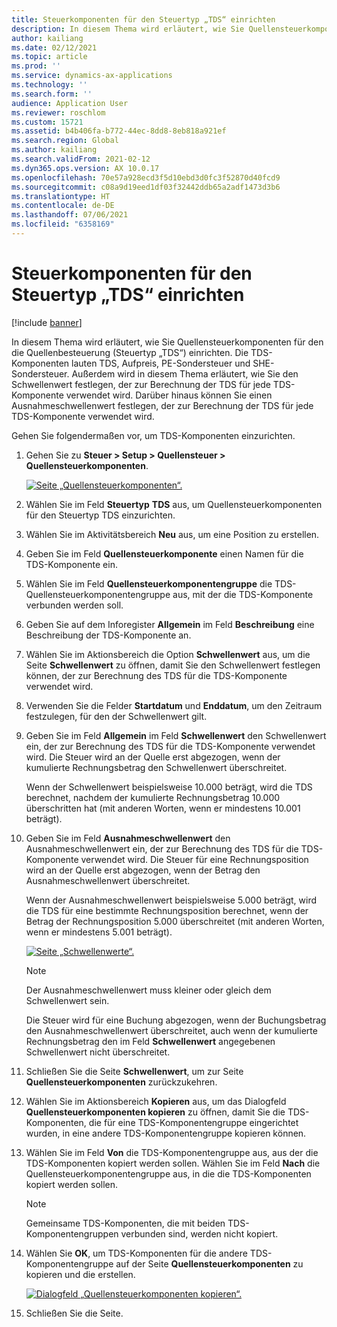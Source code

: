 ```yaml
---
title: Steuerkomponenten für den Steuertyp „TDS“ einrichten
description: In diesem Thema wird erläutert, wie Sie Quellensteuerkomponenten für den die Quellenbesteuerung (Steuertyp „TDS“) einrichten. Außerdem wird erläutert, wie Sie den Schwellenwert festlegen, der zur Berechnung der TDS für jede TDS-Komponente verwendet wird.
author: kailiang
ms.date: 02/12/2021
ms.topic: article
ms.prod: ''
ms.service: dynamics-ax-applications
ms.technology: ''
ms.search.form: ''
audience: Application User
ms.reviewer: roschlom
ms.custom: 15721
ms.assetid: b4b406fa-b772-44ec-8dd8-8eb818a921ef
ms.search.region: Global
ms.author: kailiang
ms.search.validFrom: 2021-02-12
ms.dyn365.ops.version: AX 10.0.17
ms.openlocfilehash: 70e57a928ecd3f5d10ebd3d0fc3f52870d40fcd9
ms.sourcegitcommit: c08a9d19eed1df03f32442ddb65a2adf1473d3b6
ms.translationtype: HT
ms.contentlocale: de-DE
ms.lasthandoff: 07/06/2021
ms.locfileid: "6358169"
---
```

# <a name="set-up-tax-components-for-the-tds-tax-type"></a>Steuerkomponenten für den Steuertyp „TDS“ einrichten

[!include [banner](../includes/banner.md)]

In diesem Thema wird erläutert, wie Sie Quellensteuerkomponenten für den die Quellenbesteuerung (Steuertyp „TDS“) einrichten. Die TDS-Komponenten lauten TDS, Aufpreis, PE-Sondersteuer und SHE-Sondersteuer. Außerdem wird in diesem Thema erläutert, wie Sie den Schwellenwert festlegen, der zur Berechnung der TDS für jede TDS-Komponente verwendet wird. Darüber hinaus können Sie einen Ausnahmeschwellenwert festlegen, der zur Berechnung der TDS für jede TDS-Komponente verwendet wird.

Gehen Sie folgendermaßen vor, um TDS-Komponenten einzurichten.

1. Gehen Sie zu **Steuer \> Setup \> Quellensteuer \> Quellensteuerkomponenten**.

    [![Seite „Quellensteuerkomponenten“.](./media/apac-ind-TDS-9.png)](./media/apac-ind-TDS-9.png)

2. Wählen Sie im Feld **Steuertyp** **TDS** aus, um Quellensteuerkomponenten für den Steuertyp TDS einzurichten.
3. Wählen Sie im Aktivitätsbereich **Neu** aus, um eine Position zu erstellen.
4. Geben Sie im Feld **Quellensteuerkomponente** einen Namen für die TDS-Komponente ein.
5. Wählen Sie im Feld **Quellensteuerkomponentengruppe** die TDS-Quellensteuerkomponentengruppe aus, mit der die TDS-Komponente verbunden werden soll.
6. Geben Sie auf dem Inforegister **Allgemein** im Feld **Beschreibung** eine Beschreibung der TDS-Komponente an.
7. Wählen Sie im Aktionsbereich die Option **Schwellenwert** aus, um die Seite **Schwellenwert** zu öffnen, damit Sie den Schwellenwert festlegen können, der zur Berechnung des TDS für die TDS-Komponente verwendet wird.
8. Verwenden Sie die Felder **Startdatum** und **Enddatum**, um den Zeitraum festzulegen, für den der Schwellenwert gilt.
9. Geben Sie im Feld **Allgemein** im Feld **Schwellenwert** den Schwellenwert ein, der zur Berechnung des TDS für die TDS-Komponente verwendet wird. Die Steuer wird an der Quelle erst abgezogen, wenn der kumulierte Rechnungsbetrag den Schwellenwert überschreitet.

    Wenn der Schwellenwert beispielsweise 10.000 beträgt, wird die TDS berechnet, nachdem der kumulierte Rechnungsbetrag 10.000 überschritten hat (mit anderen Worten, wenn er mindestens 10.001 beträgt).

10. Geben Sie im Feld **Ausnahmeschwellenwert** den Ausnahmeschwellenwert ein, der zur Berechnung des TDS für die TDS-Komponente verwendet wird. Die Steuer für eine Rechnungsposition wird an der Quelle erst abgezogen, wenn der Betrag den Ausnahmeschwellenwert überschreitet.

    Wenn der Ausnahmeschwellenwert beispielsweise 5.000 beträgt, wird die TDS für eine bestimmte Rechnungsposition berechnet, wenn der Betrag der Rechnungsposition 5.000 überschreitet (mit anderen Worten, wenn er mindestens 5.001 beträgt).

    [![Seite „Schwellenwerte“.](./media/apac-ind-TDS-10.png)](./media/apac-ind-TDS-10.png)

    > [!NOTE]
    > Der Ausnahmeschwellenwert muss kleiner oder gleich dem Schwellenwert sein.
    >
    > Die Steuer wird für eine Buchung abgezogen, wenn der Buchungsbetrag den Ausnahmeschwellenwert überschreitet, auch wenn der kumulierte Rechnungsbetrag den im Feld **Schwellenwert** angegebenen Schwellenwert nicht überschreitet.

11. Schließen Sie die Seite **Schwellenwert**, um zur Seite **Quellensteuerkomponenten** zurückzukehren.
12. Wählen Sie im Aktionsbereich **Kopieren** aus, um das Dialogfeld **Quellensteuerkomponenten kopieren** zu öffnen, damit Sie die TDS-Komponenten, die für eine TDS-Komponentengruppe eingerichtet wurden, in eine andere TDS-Komponentengruppe kopieren können.
13. Wählen Sie im Feld **Von** die TDS-Komponentengruppe aus, aus der die TDS-Komponenten kopiert werden sollen. Wählen Sie im Feld **Nach** die Quellensteuerkomponentengruppe aus, in die die TDS-Komponenten kopiert werden sollen.

    > [!NOTE]
    > Gemeinsame TDS-Komponenten, die mit beiden TDS-Komponentengruppen verbunden sind, werden nicht kopiert.

14. Wählen Sie **OK**, um TDS-Komponenten für die andere TDS-Komponentengruppe auf der Seite **Quellensteuerkomponenten** zu kopieren und die erstellen.

    [![Dialogfeld „Quellensteuerkomponenten kopieren“.](./media/apac-ind-TDS-11.png)](./media/apac-ind-TDS-11.png)

15. Schließen Sie die Seite.

